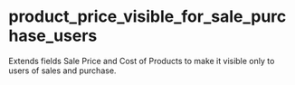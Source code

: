 # product_price_visible_for_sale_purchase_users
Extends fields Sale Price and Cost of Products to make it visible only to users of sales and purchase.
